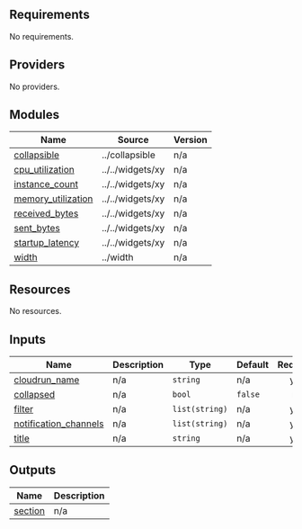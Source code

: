 <!-- BEGIN_TF_DOCS -->
## Requirements

No requirements.

## Providers

No providers.

## Modules

| Name | Source | Version |
|------|--------|---------|
| <a name="module_collapsible"></a> [collapsible](#module\_collapsible) | ../collapsible | n/a |
| <a name="module_cpu_utilization"></a> [cpu\_utilization](#module\_cpu\_utilization) | ../../widgets/xy | n/a |
| <a name="module_instance_count"></a> [instance\_count](#module\_instance\_count) | ../../widgets/xy | n/a |
| <a name="module_memory_utilization"></a> [memory\_utilization](#module\_memory\_utilization) | ../../widgets/xy | n/a |
| <a name="module_received_bytes"></a> [received\_bytes](#module\_received\_bytes) | ../../widgets/xy | n/a |
| <a name="module_sent_bytes"></a> [sent\_bytes](#module\_sent\_bytes) | ../../widgets/xy | n/a |
| <a name="module_startup_latency"></a> [startup\_latency](#module\_startup\_latency) | ../../widgets/xy | n/a |
| <a name="module_width"></a> [width](#module\_width) | ../width | n/a |

## Resources

No resources.

## Inputs

| Name | Description | Type | Default | Required |
|------|-------------|------|---------|:--------:|
| <a name="input_cloudrun_name"></a> [cloudrun\_name](#input\_cloudrun\_name) | n/a | `string` | n/a | yes |
| <a name="input_collapsed"></a> [collapsed](#input\_collapsed) | n/a | `bool` | `false` | no |
| <a name="input_filter"></a> [filter](#input\_filter) | n/a | `list(string)` | n/a | yes |
| <a name="input_notification_channels"></a> [notification\_channels](#input\_notification\_channels) | n/a | `list(string)` | n/a | yes |
| <a name="input_title"></a> [title](#input\_title) | n/a | `string` | n/a | yes |

## Outputs

| Name | Description |
|------|-------------|
| <a name="output_section"></a> [section](#output\_section) | n/a |
<!-- END_TF_DOCS -->
